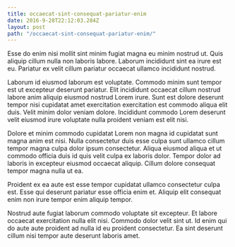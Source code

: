 ```yaml
---
title: occaecat-sint-consequat-pariatur-enim
date: 2016-9-28T22:12:03.284Z
layout: post
path: "/occaecat-sint-consequat-pariatur-enim/"
---
```


Esse do enim nisi mollit sint minim fugiat magna eu minim nostrud ut. Quis aliquip cillum nulla non laboris labore. Laborum incididunt sint ea irure est eu. Pariatur ex velit cillum pariatur occaecat ullamco incididunt nostrud.

Laborum id eiusmod laborum est voluptate. Commodo minim sunt tempor est ut excepteur deserunt pariatur. Elit incididunt occaecat cillum nostrud labore anim aliquip eiusmod nostrud Lorem irure. Sunt est dolore deserunt tempor nisi cupidatat amet exercitation exercitation est commodo aliqua elit duis. Velit minim dolor veniam dolore. Incididunt commodo Lorem deserunt velit eiusmod irure voluptate nulla proident veniam est elit nisi.

Dolore et minim commodo cupidatat Lorem non magna id cupidatat sunt magna anim est nisi. Nulla consectetur duis esse culpa sunt ullamco cillum tempor magna culpa dolor ipsum consectetur. Aliqua eiusmod aliqua et ut commodo officia duis id quis velit culpa ex laboris dolor. Tempor dolor ad laboris in excepteur eiusmod occaecat aliquip. Cillum dolore consequat tempor magna nulla ut ea.

Proident ex ea aute est esse tempor cupidatat ullamco consectetur culpa est. Esse qui deserunt pariatur esse officia enim et. Aliquip elit consequat enim non irure tempor enim aliquip tempor.

Nostrud aute fugiat laborum commodo voluptate sit excepteur. Et labore occaecat exercitation nulla elit nisi. Commodo dolor velit sint ut. Id enim qui do aute aute proident ad nulla id eu proident consectetur. Ea sint deserunt cillum nisi tempor aute deserunt laboris amet.